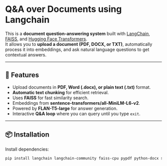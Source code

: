 # Q&A over Documents using Langchain

This is a **document question-answering system** built with [LangChain](https://python.langchain.com/), [FAISS](https://faiss.ai/), and [Hugging Face Transformers](https://huggingface.co/).  
It allows you to **upload a document (PDF, DOCX, or TXT)**, automatically process it into embeddings, and ask natural language questions to get contextual answers.

---

## 🚀 Features
- Upload documents in **PDF, Word (.docx), or plain text (.txt)** format.
- **Automatic text chunking** for efficient retrieval.
- Uses **FAISS** for fast similarity search.
- Embeddings from **sentence-transformers/all-MiniLM-L6-v2**.
- Powered by **FLAN-T5-large** for answer generation.
- Interactive **Q&A loop** where you can query until you type `exit`.

---

## 📦 Installation

Install dependencies:

```bash
pip install langchain langchain-community faiss-cpu pypdf python-docx sentence-transformers transformers
